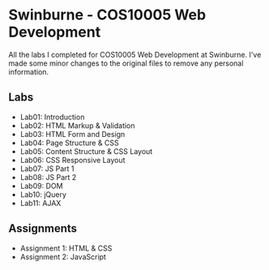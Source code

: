 # Swinburne - COS10005 Web Development

All the labs I completed for COS10005 Web Development at Swinburne. I've made some minor changes to the original files to remove any personal information.

## Labs

- Lab01: Introduction
- Lab02: HTML Markup & Validation
- Lab03: HTML Form and Design
- Lab04: Page Structure & CSS
- Lab05: Content Structure & CSS Layout
- Lab06: CSS Responsive Layout
- Lab07: JS Part 1
- Lab08: JS Part 2
- Lab09: DOM
- Lab10: jQuery
- Lab11: AJAX

## Assignments

- Assignment 1: HTML & CSS
- Assignment 2: JavaScript

